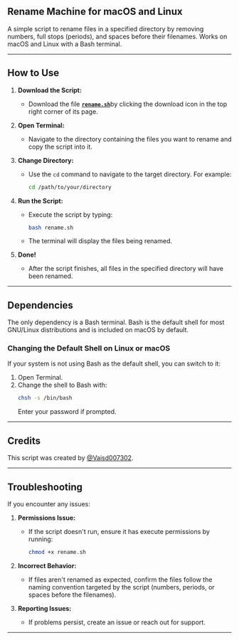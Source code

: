 ## **Rename Machine for macOS and Linux**

A simple script to rename files in a specified directory by removing numbers, full stops (periods), and spaces before their filenames. Works on macOS and Linux with a Bash terminal.

---

## **How to Use**

1. **Download the Script:**
   - Download the file [**`rename.sh`**](https://github.com/vaisd007302/rename-machine-macos-linux/releases/download/rename/rename.sh)by clicking the download icon in the top right corner of its page.

2. **Open Terminal:**
   - Navigate to the directory containing the files you want to rename and copy the script into it.

3. **Change Directory:**
   - Use the `cd` command to navigate to the target directory. For example:
     ```bash
     cd /path/to/your/directory
     ```

4. **Run the Script:**
   - Execute the script by typing:
     ```bash
     bash rename.sh
     ```
   - The terminal will display the files being renamed.

5. **Done!**
   - After the script finishes, all files in the specified directory will have been renamed.

---

## **Dependencies**

The only dependency is a Bash terminal. Bash is the default shell for most GNU/Linux distributions and is included on macOS by default.

### Changing the Default Shell on Linux or macOS
If your system is not using Bash as the default shell, you can switch to it:

1. Open Terminal.
2. Change the shell to Bash with:
   ```bash
   chsh -s /bin/bash
   ```
   Enter your password if prompted.
---

## **Credits**

This script was created by [@Vaisd007302](https://github.com/vaisd007302).

---

## **Troubleshooting**

If you encounter any issues:

1. **Permissions Issue:**
   - If the script doesn't run, ensure it has execute permissions by running:
     ```bash
     chmod +x rename.sh
     ```

2. **Incorrect Behavior:**
   - If files aren't renamed as expected, confirm the files follow the naming convention targeted by the script (numbers, periods, or spaces before the filenames).

3. **Reporting Issues:**
   - If problems persist, create an issue or reach out for support.

---

